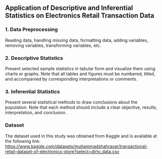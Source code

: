 ## Application of Descriptive and Inferential Statistics on Electronics Retail Transaction Data

### 1. Data Preprocessing
Reading data, handling missing data, formatting data, adding variables, removing variables, transforming variables, etc.

### 2. Descriptive Statistics
Present selected sample statistics in tabular form and visualize them using charts or graphs. Note that all tables and figures must be numbered, titled, and accompanied by corresponding interpretations or comments.

### 3. Inferential Statistics
Present several statistical methods to draw conclusions about the population. Note that each method should include a clear objective, results, interpretation, and conclusion.

### Dataset
The dataset used in this study was obtained from Kaggle and is available at the following link: https://www.kaggle.com/datasets/muhammadshahrayar/transactional-retail-dataset-of-electronics-store?select=dirty_data.csv
